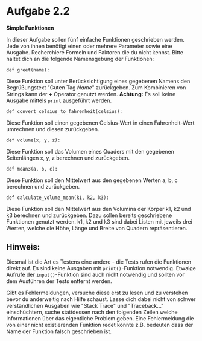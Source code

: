 # Aufgabe 2.2

**Simple Funktionen**

In dieser Aufgabe sollen fünf einfache Funktionen geschrieben werden. Jede von ihnen benötigt einen oder mehrere Parameter sowie eine Ausgabe. Recherchiere Formeln und Faktoren die du nicht kennst. Bitte haltet dich an die folgende Namensgebung der Funktionen:


``def greet(name):``

  Diese Funktion soll unter Berücksichtigung eines gegebenen Namens den Begrüßungstext "Guten Tag _Name_" zurückgeben. Zum Kombinieren von Strings kann der **+** Operator genutzt werden. **Achtung:** Es soll keine Ausgabe mittels ``print`` ausgeführt werden.
   
``def convert_celsius_to_fahrenheit(celsius):``

  Diese Funktion soll einen gegebenen Celsius-Wert in einen Fahrenheit-Wert umrechnen und diesen zurückgeben.

``def volume(x, y, z):``

  Diese Funktion soll das Volumen eines Quaders mit den gegebenen Seitenlängen x, y, z berechnen und zurückgeben.

``def mean3(a, b, c):``
  
  Diese Funktion soll den Mittelwert aus den gegebenen Werten a, b, c berechnen und zurückgeben.

``def calculate_volume_mean(k1, k2, k3):``
  
  Diese Funktion soll den Mittelwert aus den Volumina der Körper k1, k2 und k3 berechnen und zurückgeben. Dazu sollen bereits geschriebene Funktionen genutzt werden. k1, k2 und k3 sind dabei Listen mit jeweils drei Werten, welche die Höhe, Länge und Breite von Quadern repräsentieren.


## Hinweis:
Diesmal ist die Art es Testens eine andere - die Tests rufen die Funktionen direkt auf. Es sind keine Ausgaben mit ``print()``-Funktion notwendig. Etwaige Aufrufe der ```input()```-Funktion sind auch nicht notwendig und sollten vor dem Ausführen der Tests entfernt werden.

Gibt es Fehlermeldungen, versuche diese erst zu lesen und zu verstehen bevor du anderweitig nach Hilfe schaust. Lasse dich dabei nicht von schwer verständlichen Ausgaben wie "Stack Trace" und "Traceback..." einschüchtern, suche stattdessen nach den folgenden Zeilen welche Informationen über das eigentliche Problem geben. Eine Fehlermeldung die von einer nicht existierenden Funktion redet könnte z.B. bedeuten dass der Name der Funktion falsch geschrieben ist.